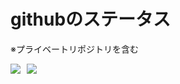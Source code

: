 # githubのステータス

※プライベートリポジトリを含む

<div style="display:flex; align-items:stretch; flex-wrap:wrap; height: 200px; gap:10px">
  <div style="height: 100%;">
    <img src="https://github-readme-stats.vercel.app/api/top-langs/?username=sugar2456&layout=compact&count_private=true" />
  </div>
  <div style="height: 83%;">
    <img src="https://github-readme-stats.vercel.app/api?username=sugar2456&count_private=true&show_icons=true" />
  </div>
</div>

